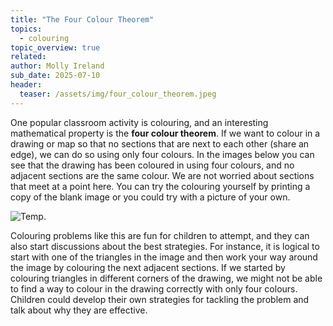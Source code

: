 ```yaml
---
title: "The Four Colour Theorem"
topics: 
  - colouring
topic_overview: true
related: 
author: Molly Ireland
sub_date: 2025-07-10
header:
  teaser: /assets/img/four_colour_theorem.jpeg
---
```


One popular classroom activity is colouring, and an interesting mathematical property is the **four colour theorem**. If we want to colour in a drawing or map so that no sections that are next to each other (share an edge), we can do so using only four colours. In the images below you can see that the drawing has been coloured in using four colours, and no adjacent sections are the same colour. We are not worried about sections that meet at a point here. You can try the colouring yourself by printing a copy of the blank image or you could try with a picture of your own. 

![Temp.]({{site.baseurl}}/assets/img/four_colour_both.jpeg "Temp")

Colouring problems like this are fun for children to attempt, and they can also start discussions about the best strategies. For instance, it is logical to start with one of the triangles in the image and then work your way around the image by colouring the next adjacent sections. If we started by colouring triangles in different corners of the drawing, we might not be able to find a way to colour in the drawing correctly with only four colours. Children could develop their own strategies for tackling the problem and talk about why they are effective.



